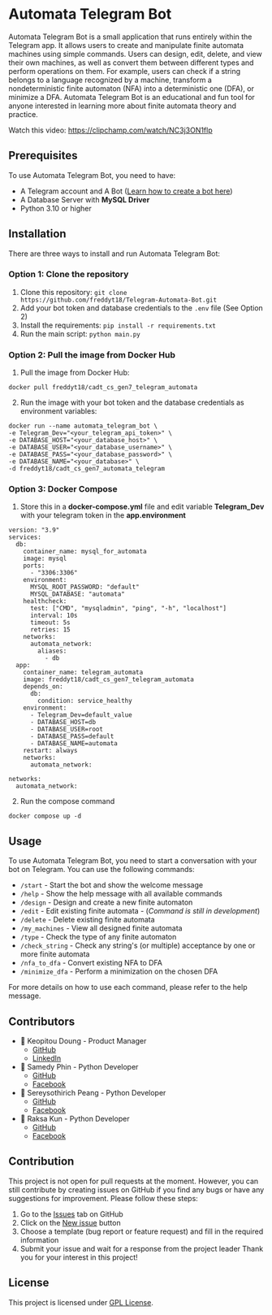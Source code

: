 # Automata Telegram Bot

Automata Telegram Bot is a small application that runs entirely within the Telegram app. It allows users to create and manipulate finite automata machines using simple commands. Users can design, edit, delete, and view their own machines, as well as convert them between different types and perform operations on them. For example, users can check if a string belongs to a language recognized by a machine, transform a nondeterministic finite automaton (NFA) into a deterministic one (DFA), or minimize a DFA. Automata Telegram Bot is an educational and fun tool for anyone interested in learning more about finite automata theory and practice.

Watch this video: https://clipchamp.com/watch/NC3j3ON1flp

## Prerequisites

To use Automata Telegram Bot, you need to have:

- A Telegram account and A Bot ([Learn how to create a bot here](https://core.telegram.org/bots#how-do-i-create-a-bot:~:text=contact%20%40BotSupport.-,How%20Do%20I%20Create%20a%20Bot%3F,-Creating%20Telegram%20bots))
- A Database Server with __MySQL Driver__
- Python 3.10 or higher

## Installation

There are three ways to install and run Automata Telegram Bot:

### Option 1: Clone the repository

1. Clone this repository: `git clone https://github.com/freddyt18/Telegram-Automata-Bot.git`
2. Add your bot token and database credentials to the `.env` file (See Option 2)
3. Install the requirements: `pip install -r requirements.txt`
4. Run the main script: `python main.py`

### Option 2: Pull the image from Docker Hub

1. Pull the image from Docker Hub: 
```docker
docker pull freddyt18/cadt_cs_gen7_telegram_automata
```
2. Run the image with your bot token and the database credentials as environment variables: 
```docker
docker run --name automata_telegram_bot \
-e Telegram_Dev="<your_telegram_api_token>" \
-e DATABASE_HOST="<your_database_host>" \
-e DATABASE_USER="<your_database_username>" \
-e DATABASE_PASS="<your_database_password>" \
-e DATABASE_NAME="<your_database>" \
-d freddyt18/cadt_cs_gen7_automata_telegram
```

### Option 3: Docker Compose

1. Store this in a __docker-compose.yml__ file and edit variable __Telegram_Dev__ with your telegram token in the __app.environment__
```
version: "3.9"
services:
  db:
    container_name: mysql_for_automata
    image: mysql
    ports:
      - "3306:3306"
    environment:
      MYSQL_ROOT_PASSWORD: "default"
      MYSQL_DATABASE: "automata"
    healthcheck:
      test: ["CMD", "mysqladmin", "ping", "-h", "localhost"]
      interval: 10s
      timeout: 5s
      retries: 15
    networks:
      automata_network:
        aliases:
          - db
  app:
    container_name: telegram_automata
    image: freddyt18/cadt_cs_gen7_telegram_automata
    depends_on:
      db:
        condition: service_healthy
    environment:
      - Telegram_Dev=default_value
      - DATABASE_HOST=db
      - DATABASE_USER=root
      - DATABASE_PASS=default
      - DATABASE_NAME=automata
    restart: always
    networks:
      automata_network:

networks:
  automata_network:
```
2. Run the compose command
```
docker compose up -d
```

## Usage

To use Automata Telegram Bot, you need to start a conversation with your bot on Telegram. You can use the following commands:

- `/start` - Start the bot and show the welcome message
- `/help` - Show the help message with all available commands
- `/design` - Design and create a new finite automaton
- `/edit` - Edit existing finite automata - (*Command is still in development*)
- `/delete` - Delete existing finite automata
- `/my_machines` - View all designed finite automata
- `/type` - Check the type of any finite automaton
- `/check_string` - Check any string's (or multiple) acceptance by one or more finite automata
- `/nfa_to_dfa` - Convert existing NFA to DFA
- `/minimize_dfa` - Perform a minimization on the chosen DFA

For more details on how to use each command, please refer to the help message.

## Contributors
- 🚀 Keopitou Doung - Product Manager
  - [GitHub](https://github.com/freddyt18)
  - [LinkedIn](https://www.linkedin.com/in/keopitou-doung-62a02023a/)
- 🐍 Samedy Phin - Python Developer 
  - [GitHub](https://github.com/Samedy1)
  - [Facebook](https://www.facebook.com/samedy.phin.5?mibextid=ZbWKwL)
- 🐍 Sereysothirich Peang - Python Developer
  - [GitHub](https://github.com/Sothirich)
  - [Facebook](https://web.facebook.com/sothirich)
- 🐍 Raksa Kun - Python Developer
  - [GitHub](https://github.com/ahRakSasa)
  - [Facebook](https://web.facebook.com/kun.raksa.50)

##  Contribution
This project is not open for pull requests at the moment. However, you can still contribute by creating issues on GitHub if you find any bugs or have any suggestions for improvement. Please follow these steps:

1. Go to the [Issues](https://github.com/freddyt18/Telegram-Automata-Bot/issues) tab on GitHub
2. Click on the [New issue](https://github.com/freddyt18/Telegram-Automata-Bot/issues/new) button
3. Choose a template (bug report or feature request) and fill in the required information
4. Submit your issue and wait for a response from the project leader
Thank you for your interest in this project!

## License

This project is licensed under [GPL License](https://github.com/freddyt18/Telegram-Automata-Bot/blob/master/LICENSE.md).
